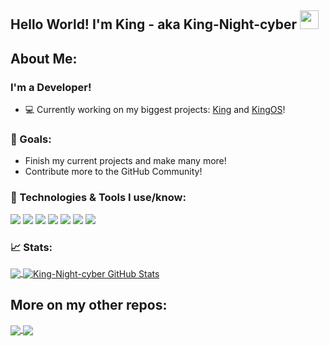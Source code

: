 ## Hello World! I'm King - aka King-Night-cyber <img src="https://raw.githubusercontent.com/MartinHeinz/MartinHeinz/master/wave.gif" width="30px">

## About Me:
### I'm a Developer!
- 💻 Currently working on my biggest projects: [King](https://github.com/King-Night-cyber/King "King programming Language")  and [KingOS](https://github.com/King-Night-cyber)!

### 🎯 Goals:
* Finish my current projects and make many more!
* Contribute more to the GitHub Community!

### 🔧 Technologies & Tools I use/know:
![](https://img.shields.io/badge/OS-Linux-informational?style=flat&logo=linux&logoColor=white&color=2bbc8a)
![](https://img.shields.io/badge/Editor-SublimeText-informational?style=flat&logo=sublimetext&logoColor=white&color=2bbc8a)
![](https://img.shields.io/badge/Code-Python-informational?style=flat&logo=python&logoColor=white&color=2bbc8a)
![](https://img.shields.io/badge/Code-CSharp-informational?style=flat&logo=c-sharp&logoColor=white&color=2bbc8a)
![](https://img.shields.io/badge/Code-C-informational?style=flat&logo=c&logoColor=white&color=2bbc8a)
![](https://img.shields.io/badge/Code-Assembly-informational?style=flat&logo=assemblyscript&logoColor=white&color=2bbc8a)
![](https://img.shields.io/badge/Code-P5.js-informational?style=flat&logo=p5dotjs&logoColor=white&color=2bbc8a)

### 📈 Stats:
<a href="https://github.com/King-Night-cyber/King-Night-cyber">
  <img align="center" src="https://github-readme-stats.vercel.app/api/top-langs/?username=King-Night-cyber&hide=java,html,tex&title_color=ffffff&text_color=c9cacc&icon_color=2bbc8a&bg_color=1d1f21" />
</a>
<a href="https://github.com/King-Night-cyber/King-Night-cyber">
  <img align="center" src="https://github-readme-stats.vercel.app/api?username=King-Night-cyber&show_icons=true&line_height=27&count_private=true&title_color=ffffff&text_color=c9cacc&icon_color=2bbc8a&bg_color=1d1f21" alt="King-Night-cyber GitHub Stats" />
</a>

## More on my other repos:

<a href="https://github.com/King-Night-cyber/King">
  <img align="center" src="https://github-readme-stats.vercel.app/api/pin/?username=King-Night-cyber&repo=King&title_color=ffffff&text_color=c9cacc&icon_color=2bbc8a&bg_color=1d1f21" />
</a>
<a href="https://github.com/King-Night-cyber/King-Game-Engine">
  <img align="center" src="https://github-readme-stats.vercel.app/api/pin/?username=King-Night-cyber&repo=King-Game-Engine&title_color=ffffff&text_color=c9cacc&icon_color=2bbc8a&bg_color=1d1f21" />
</a> 
